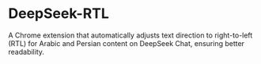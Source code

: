 # DeepSeek-RTL
A Chrome extension that automatically adjusts text direction to right-to-left (RTL) for Arabic and Persian content on DeepSeek Chat, ensuring better readability.
